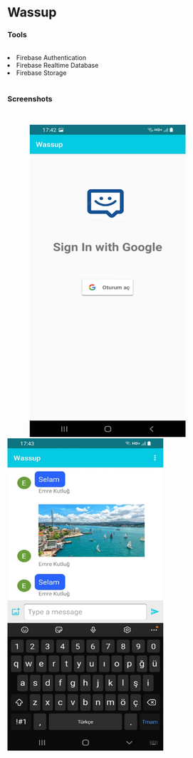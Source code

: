 <h1>Wassup</h1>

<h3>Tools</h3>
<br>
<li>Firebase Authentication</li>
<li>Firebase Realtime Database</li>
<li>Firebase Storage</li>
<br>
<h3>Screenshots</h3>
<br>

<img src="https://github.com/emrekutlug/wassup/blob/main/screenshots/image4.jpeg" alt="drawing" width="350" height="700" hspace="50"/> <img src="https://github.com/emrekutlug/wassup/blob/main/screenshots/image1.jpeg" alt="drawing" width="350" height="700"/>



